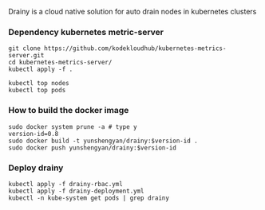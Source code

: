 Drainy is a cloud native solution for auto drain nodes in kubernetes clusters
### Dependency kubernetes metric-server
```
git clone https://github.com/kodekloudhub/kubernetes-metrics-server.git
cd kubernetes-metrics-server/
kubectl apply -f .

kubectl top nodes
kubectl top pods
```

### How to build the docker image
```
sudo docker system prune -a # type y
version-id=0.8
sudo docker build -t yunshengyan/drainy:$version-id .
sudo docker push yunshengyan/drainy:$version-id
```

### Deploy drainy
```
kubectl apply -f drainy-rbac.yml
kubectl apply -f drainy-deployment.yml
kubectl -n kube-system get pods | grep drainy
```
